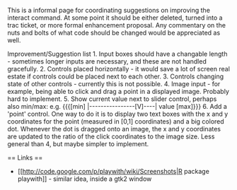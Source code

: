 This is a informal page for coordinating suggestions on improving the interact command.  At some point it should be either deleted, turned into a trac ticket, or more formal enhancement proposal.  Any commentary on the nuts and bolts of what code should be changed would be appreciated as well.


 Improvement/Suggestion list
    1. Input boxes should have a changable length - sometimes longer inputs are necessary, and these are not handled gracefully.
    2. Controls placed horizontally - it would save a lot of screen real estate if controls could be placed next to each other.
    3. Controls changing state of other controls - currently this is not possible.
    4. Image input - for example, being able to click and drag a point in a displayed image.  Probably hard to implement.
    5. Show current value next to slider control, perhaps also min/max: e.g. {{{[min] |----------------[V]----| value [max]}}}
    6. Add a 'point' control. One way to do it is to display two text boxes with the x and y coordinates for the point (measured in [0,1] coordinates) and a big colored dot. Whenever the dot is dragged onto an image, the x and y coordinates are updated to the ratio of the click coordinates to the image size. Less general than 4, but maybe simpler to implement.

== Links ==
 * [[http://code.google.com/p/playwith/wiki/Screenshots|R package playwith]] - similar idea, inside a gtk2 window
